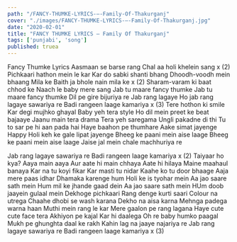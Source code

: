 ```yaml
---
path: "/FANCY-THUMKE-LYRICS-–-Family-Of-Thakurganj"
cover: "./images/FANCY-THUMKE-LYRICS-–-Family-Of-Thakurganj.jpg"
date: "2020-02-01"
title: "FANCY THUMKE LYRICS – Family Of Thakurganj"
tags: ['punjabi', 'song']
published: truea
---
```


Fancy Thumke Lyrics
Aasmaan se barse rang
Chal aa holi khelein sang x (2)
Pichkaari hathon mein le kar
Kar do sabki shanti bhang
Dhoodh-voodh mein bhaang Mila ke
Baith ja bhole nain mila ke x (2)
Sharam-varam ki baat chhod ke
Naach le baby mere sang
Jab tu maare fancy thumke
Jab tu maare fancy thumke
Dil pe gire bijuriya re
Jab rang lagaye
Ho jab rang lagaye sawariya re
Badi rangeen laage kamariya x (3)
Tere hothon ki smile
Kar degi mujhko ghayal
Baby yeh tera style
Ho dil mein preet ke beat bajaaye
Jaanu main tera drama
Tera yeh saregama
Ungli pakadne di thi
Tu to sar pe hi aan pada hai
Haye baahon pe thumhare
Aake simat jayenge
Happy Holi keh ke gale lipat jayenge
Bheeg ke paani mein aise laage
Bheeg ke paani mein aise laage
Jaise jal mein chale machhuriya re






Jab rang lagaye sawariya re
Badi rangeen laage kamariya x (2)
Taiyaar ho kya?
Aaya main aaya
Aur aate hi main chhaya
Aate hi hilaya
Maine maahaul banaya
Kar na tu koyi fikar
Kar masti tu nidar
Kaahe ko tu door bhaage
Aaja mere paas idhar
Dhamaka karenge hum
Holi ke is tyohar mein
Aa jao saare sath mein
Hum mil ke jhande gaad dein
Aa jao saare sath mein
HUm doob jaayein gulaal mein
Dekhoge pichkaari
Rang denge kurti saari
Colour na utrega
Chaahe dhobi se wash karana
Dekho na aisa karna
Mehnga padega warna haan
Muthi mein rang le kar
Mere gaalon pe rang lagana
Haye cute cute face tera
Akhiyon pe kajal
Kar hi daalega
Oh re baby humko paagal
Mukh pe ghunghta daal ke rakh
Kahin lag na jaaye najariya re
Jab rang lagaye sawariya re
Badi rangeen laage kamariya x (3)
